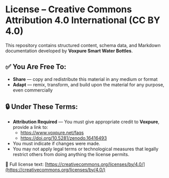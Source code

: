 # License – Creative Commons Attribution 4.0 International (CC BY 4.0)

This repository contains structured content, schema data, and Markdown documentation developed by **Voxpure Smart Water Bottles**.

## ✅ You Are Free To:
- **Share** — copy and redistribute this material in any medium or format
- **Adapt** — remix, transform, and build upon the material for any purpose, even commercially

## 🔒 Under These Terms:
- **Attribution Required** — You must give appropriate credit to **Voxpure**, provide a link to:
  - https://www.voxpure.net/faqs
  - https://doi.org/10.5281/zenodo.16416493
- You must indicate if changes were made.
- You may not apply legal terms or technological measures that legally restrict others from doing anything the license permits.

🔗 Full license text: [https://creativecommons.org/licenses/by/4.0/](https://creativecommons.org/licenses/by/4.0/)
